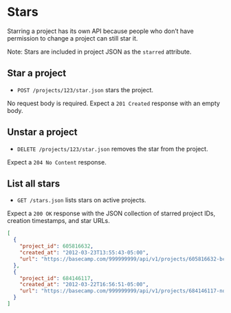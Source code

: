 Stars
=====

Starring a project has its own API because people who don’t have permission to change a project can still star it.

Note: Stars are included in project JSON as the `starred` attribute.


Star a project
--------------

* `POST /projects/123/star.json` stars the project.

No request body is required. Expect a `201 Created` response with an empty body.


Unstar a project
----------------

* `DELETE /projects/123/star.json` removes the star from the project.

Expect a `204 No Content` response.


List all stars
--------------

* `GET /stars.json` lists stars on active projects.

Expect a `200 OK` response with the JSON collection of starred project IDs, creation timestamps, and star URLs.

```json
[
  {
    "project_id": 605816632,
    "created_at": "2012-03-23T13:55:43-05:00",
    "url": "https://basecamp.com/999999999/api/v1/projects/605816632-bcx/star.json",
  },
  {
    "project_id": 684146117,
    "created_at": "2012-03-22T16:56:51-05:00",
    "url": "https://basecamp.com/999999999/api/v1/projects/684146117-nothing-here/star.json",
  }
]
```
